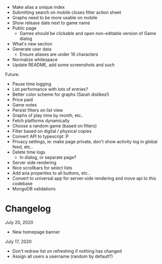 - Make alias a unique index
- Submitting search on mobile closes filter action sheet
- Graphs need to be more usable on mobile
- Show release date next to game name
- Public page
  - Games should be clickable and open non-editable version of Game dialog
- What's new section
- Generate user data
  - Ensure aliases are under 16 characters
- Normalize whitespace
- Update README, add some screenshots and such

Future:

- Pause time logging
- List performance with lots of entries?
- Better color scheme for graphs (Sarah dislikes!)
- Price paid
- Game notes
- Persist filters on list view
- Graphs of play time by month, etc..
- Fetch platforms dynamically
- Choose a random game (based on filters)
- Filter based on digital / physical copies
- Convert API to typescript :P
- Privacy settings, ie: make page private, don't show activity log in global feed, etc..
- Delete time logs
  - In dialog, or separate page?
- Server side rendering
- Nice scrollbars for select lists
- Add aria properties to all buttons, etc..
- Convert to universal app for server-side rendering and move api to this codebase
- MongoDB validations

Changelog
=========

July 20, 2020

- New homepage banner

July 17, 2020

- Don't redraw list on refreshing if nothing has changed
- Assign all users a username (random by default?)